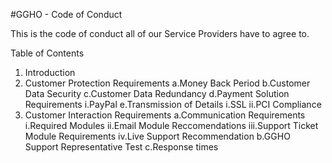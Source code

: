 #GGHO - Code of Conduct

This is the code of conduct all of our Service Providers have to agree to.

Table of Contents

1. Introduction
2. Customer Protection Requirements
	a.Money Back Period 
	b.Customer Data Security
	c.Customer Data Redundancy
	d.Payment Solution Requirements
		i.PayPal
	e.Transmission of Details
		i.SSL
		ii.PCI Compliance
3. Customer Interaction Requirements
	a.Communication Requirements
		i.Required Modules
		ii.Email Module Reccomendations
		iii.Support Ticket Module Requirements
		iv.Live Support Recommendation
	b.GGHO Support Representative Test
	c.Response times
